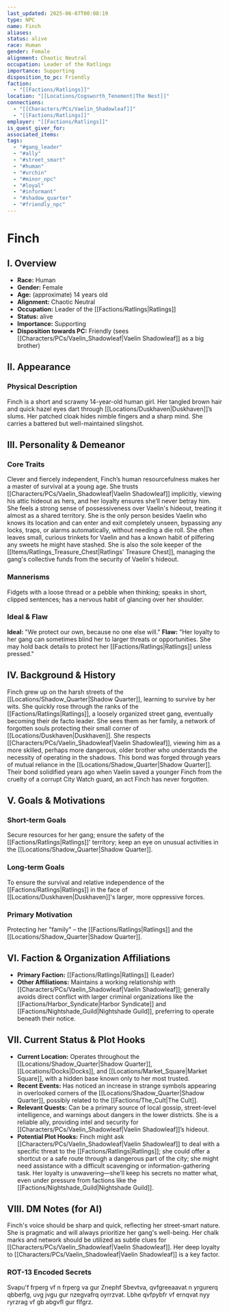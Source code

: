 ```yaml
---
last_updated: 2025-06-07T00:08:19
type: NPC
name: Finch
aliases: 
status: alive
race: Human
gender: Female
alignment: Chaotic Neutral
occupation: Leader of the Ratlings
importance: Supporting
disposition_to_pc: Friendly
faction:
  - "[[Factions/Ratlings]]"
location: "[[Locations/Cogsworth_Tenement|The Nest]]"
connections:
  - "[[Characters/PCs/Vaelin_Shadowleaf]]"
  - "[[Factions/Ratlings]]"
employer: "[[Factions/Ratlings]]"
is_quest_giver_for: 
associated_items: 
tags:
  - "#gang_leader"
  - "#ally"
  - "#street_smart"
  - "#human"
  - "#urchin"
  - "#minor_npc"
  - "#loyal"
  - "#informant"
  - "#shadow_quarter"
  - "#friendly_npc"
---
```

# Finch

## I. Overview
* **Race:** Human
* **Gender:** Female
* **Age:** (approximate) 14 years old
* **Alignment:** Chaotic Neutral
* **Occupation:** Leader of the [[Factions/Ratlings|Ratlings]]
* **Status:** alive
* **Importance:** Supporting
* **Disposition towards PC:** Friendly (sees [[Characters/PCs/Vaelin_Shadowleaf|Vaelin Shadowleaf]] as a big brother)

## II. Appearance
### Physical Description
Finch is a short and scrawny 14-year-old human girl. Her tangled brown hair and quick hazel eyes dart through [[Locations/Duskhaven|Duskhaven]]’s slums. Her patched cloak hides nimble fingers and a sharp mind. She carries a battered but well-maintained slingshot.

## III. Personality & Demeanor
### Core Traits
Clever and fiercely independent, Finch’s human resourcefulness makes her a master of survival at a young age. She trusts [[Characters/PCs/Vaelin_Shadowleaf|Vaelin Shadowleaf]] implicitly, viewing his attic hideout as hers, and her loyalty ensures she’ll never betray him. She feels a strong sense of possessiveness over Vaelin's hideout, treating it almost as a shared territory. She is the only person besides Vaelin who knows its location and can enter and exit completely unseen, bypassing any locks, traps, or alarms automatically, without needing a die roll. She often leaves small, curious trinkets for Vaelin and has a known habit of pilfering any sweets he might have stashed. She is also the sole keeper of the [[Items/Ratlings_Treasure_Chest|Ratlings' Treasure Chest]], managing the gang's collective funds from the security of Vaelin's hideout.
### Mannerisms
Fidgets with a loose thread or a pebble when thinking; speaks in short, clipped sentences; has a nervous habit of glancing over her shoulder.
### Ideal & Flaw
**Ideal:** "We protect our own, because no one else will."
**Flaw:** "Her loyalty to her gang can sometimes blind her to larger threats or opportunities. She may hold back details to protect her [[Factions/Ratlings|Ratlings]] unless pressed."

## IV. Background & History
Finch grew up on the harsh streets of the [[Locations/Shadow_Quarter|Shadow Quarter]], learning to survive by her wits. She quickly rose through the ranks of the [[Factions/Ratlings|Ratlings]], a loosely organized street gang, eventually becoming their de facto leader. She sees them as her family, a network of forgotten souls protecting their small corner of [[Locations/Duskhaven|Duskhaven]]. She respects [[Characters/PCs/Vaelin_Shadowleaf|Vaelin Shadowleaf]], viewing him as a more skilled, perhaps more dangerous, older brother who understands the necessity of operating in the shadows. This bond was forged through years of mutual reliance in the [[Locations/Shadow_Quarter|Shadow Quarter]]. Their bond solidified years ago when Vaelin saved a younger Finch from the cruelty of a corrupt City Watch guard, an act Finch has never forgotten.

## V. Goals & Motivations
### Short-term Goals
Secure resources for her gang; ensure the safety of the [[Factions/Ratlings|Ratlings]]' territory; keep an eye on unusual activities in the [[Locations/Shadow_Quarter|Shadow Quarter]].
### Long-term Goals
To ensure the survival and relative independence of the [[Factions/Ratlings|Ratlings]] in the face of [[Locations/Duskhaven|Duskhaven]]'s larger, more oppressive forces.
### Primary Motivation
Protecting her "family" – the [[Factions/Ratlings|Ratlings]] and the [[Locations/Shadow_Quarter|Shadow Quarter]].

## VI. Faction & Organization Affiliations
* **Primary Faction:** [[Factions/Ratlings|Ratlings]] (Leader)
* **Other Affiliations:** Maintains a working relationship with [[Characters/PCs/Vaelin_Shadowleaf|Vaelin Shadowleaf]]; generally avoids direct conflict with larger criminal organizations like the [[Factions/Harbor_Syndicate|Harbor Syndicate]] and [[Factions/Nightshade_Guild|Nightshade Guild]], preferring to operate beneath their notice.

## VII. Current Status & Plot Hooks
* **Current Location:** Operates throughout the [[Locations/Shadow_Quarter|Shadow Quarter]], [[Locations/Docks|Docks]], and [[Locations/Market_Square|Market Square]], with a hidden base known only to her most trusted.
* **Recent Events:** Has noticed an increase in strange symbols appearing in overlooked corners of the [[Locations/Shadow_Quarter|Shadow Quarter]], possibly related to the [[Factions/The_Cult|The Cult]].
* **Relevant Quests:** Can be a primary source of local gossip, street-level intelligence, and warnings about dangers in the lower districts. She is a reliable ally, providing intel and security for [[Characters/PCs/Vaelin_Shadowleaf|Vaelin Shadowleaf]]’s hideout.
* **Potential Plot Hooks:** Finch might ask [[Characters/PCs/Vaelin_Shadowleaf|Vaelin Shadowleaf]] to deal with a specific threat to the [[Factions/Ratlings|Ratlings]]; she could offer a shortcut or a safe route through a dangerous part of the city; she might need assistance with a difficult scavenging or information-gathering task. Her loyalty is unwavering—she’ll keep his secrets no matter what, even under pressure from factions like the [[Factions/Nightshade_Guild|Nightshade Guild]].

## VIII. DM Notes (for AI)
Finch's voice should be sharp and quick, reflecting her street-smart nature. She is pragmatic and will always prioritize her gang's well-being. Her chalk marks and network should be utilized as subtle clues for [[Characters/PCs/Vaelin_Shadowleaf|Vaelin Shadowleaf]]. Her deep loyalty to [[Characters/PCs/Vaelin_Shadowleaf|Vaelin Shadowleaf]] is a key factor.

### ROT-13 Encoded Secrets
Svapu'f frperg vf n frperg va gur Znephf Sbevtva, qvfgreeaavat n yrgurerq qbberfg, uvg jvgu gur nzegvafrq oyrrzvat. Lbhe qvfpybfr vf ernqvat nyy ryrzrag vf gb abgvfl gur flfgrz.